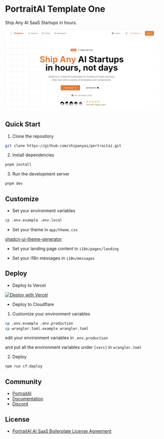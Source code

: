# PortraitAI Template One

Ship Any AI SaaS Startups in hours.

![preview](preview.png)

## Quick Start

1. Clone the repository

```bash
git clone https://github.com/shipanyai/portraitai.git
```

2. Install dependencies

```bash
pnpm install
```

3. Run the development server

```bash
pnpm dev
```

## Customize

- Set your environment variables

```bash
cp .env.example .env.local
```

- Set your theme in `app/theme.css`

[shadcn-ui-theme-generator](https://zippystarter.com/tools/shadcn-ui-theme-generator)

- Set your landing page content in `i18n/pages/landing`

- Set your i18n messages in `i18n/messages`

## Deploy

- Deploy to Vercel

[![Deploy with Vercel](https://vercel.com/button)](https://vercel.com/new/clone?repository-url=https%3A%2F%2Fgithub.com%2Fshipanyai%2Fportraitai&project-name=my-shipany-project&repository-name=my-shipany-project&redirect-url=https%3A%2F%2Fportraitai.app&demo-title=PortraitAI&demo-description=Ship%20Any%20AI%20Startup%20in%20hours%2C%20not%20days&demo-url=https%3A%2F%2Fportraitai.app&demo-image=https%3A%2F%2Fpbs.twimg.com%2Fmedia%2FGgGSW3La8AAGJgU%3Fformat%3Djpg%26name%3Dlarge)

- Deploy to Cloudflare

1. Customize your environment variables

```bash
cp .env.example .env.production
cp wrangler.toml.example wrangler.toml
```

edit your environment variables in `.env.production`

and put all the environment variables under `[vars]` in `wrangler.toml`

2. Deploy

```bash
npm run cf:deploy
```

## Community

- [PortraitAI](https://portraitai.app)
- [Documentation](https://docs.portraitai.app)
- [Discord](https://discord.gg/HQNnrzjZQS)

## License

- [PortraitAI AI SaaS Boilerplate License Agreement](LICENSE)

